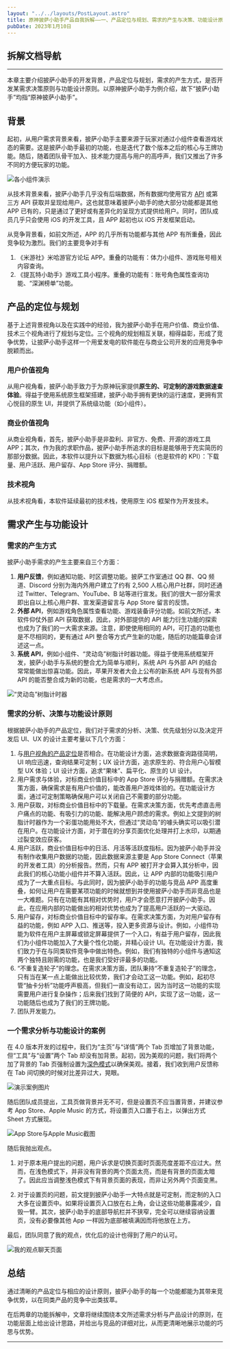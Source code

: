 ```yaml
---
layout: "../../layouts/PostLayout.astro"
title: 原神披萨小助手产品自我拆解——一、产品定位与规划、需求的产生与决策、功能设计原则
pubDate: 2023年1月10日
---
```


## 拆解文档导航

---

本章主要介绍披萨小助手的开发背景，产品定位与规划，需求的产生方式，是否开发某需求决策原则与功能设计原则。以原神披萨小助手为例介绍，故下“披萨小助手”均指“原神披萨小助手”。

## 背景

起初，从用户需求背景来看，披萨小助手主要来源于玩家对通过小组件查看游戏状态的需要。这是披萨小助手最初的功能，也是迭代了数个版本之后的核心与王牌功能。随后，随着团队骨干加入、技术能力提高与用户的高呼声，我们又推出了许多不同的方便玩家的功能。

![各小组件演示](/images/gi-ss-1.png "各小组件展示")

从技术背景来看，披萨小助手几乎没有后端数据，所有数据均使用官方 [API](popover "API的全称是“应用程序接口”（Application Programming Interface），是一种允许软件之间沟通与数据交换的机制。此处可以理解为我们接受他人的数据来开发，而自己并不储存数据。") 或第三方 API 获取并呈现给用户。这也就意味着披萨小助手的绝大部分功能都是其他 APP 已有的，只是通过了更好或有差异化的呈现方式提供给用户。同时，团队成员几乎只会使用 iOS 的开发工具，且 APP 起初也以 iOS 开发框架启动。

从竞争背景看，如前文所述，APP 的几乎所有功能都与其他 APP 有所重叠，因此竞争较为激烈。我们的主要竞争对手有

1. 《米游社》米哈游官方论坛 APP。重叠的功能有：体力小组件、游戏账号相关内容查询。
2. 《提瓦特小助手》游戏工具小程序。重叠的功能有：账号角色属性查询功能、“深渊榜单”功能。

## 产品的定位与规划

基于上述背景视角以及在实践中的经验，我为披萨小助手在用户价值、商业价值、技术三个视角进行了规划与定位。三个视角的规划相互关联，相得益彰，形成了竞争优势，让披萨小助手这样一个用爱发电的软件能在与商业公司开发的应用竞争中脱颖而出。

### 用户价值视角

从用户视角看，披萨小助手致力于为原神玩家提供**原生的、可定制的游戏数据速查体验**。得益于使用系统原生框架搭建，披萨小助手拥有更快的运行速度，更拥有赏心悦目的原生 UI，并提供了系统级功能（如小组件）。

### 商业价值视角

从商业视角看，首先，披萨小助手是非盈利、非官方、免费、开源的游戏工具 APP；其次，作为我的求职作品，披萨小助手所追求的目标是能够用于充实简历的那部分数据。因此，本软件以提升以下数据为核心目标（也是软件的 KPI）：下载量、用户活跃、用户留存、App Store 评分、捐赠额。

### 技术视角

从技术视角看，本软件延续最初的技术栈，使用原生 iOS 框架作为开发技术。

## 需求产生与功能设计

### 需求的产生方式

披萨小助手需求的产生主要来自三个方面：

1. **用户反馈**，例如通知功能、时区调整功能。披萨工作室通过 QQ 群、QQ 频道、Discord 分别为海内外用户建立了约有 2,500 人核心用户社群，同时还通过 Twitter、Telegram、YouTube、B 站等进行宣发。我们的很大一部分需求即出自以上核心用户群、宣发渠道留言与 App Store 留言的反馈。
2. **外部 API**，例如游戏角色属性查看功能、游戏装备评分功能。如前文所述，本软件仰仗外部 API 获取数据，因此，对外部提供的 API 能力衍生功能的探索也成为了我们的一大需求来源。注意，即使使用相同的 API，可打造的功能也是不尽相同的，更有通过 API 整合等方式产生新的功能，随后的功能篇章会详述这一点。
3. **系统 API**，例如小组件、“灵动岛”树脂计时器功能。得益于使用系统框架开发，披萨小助手与系统的整合尤为简单与顺利，系统 API 与外部 API 的结合常常能做出惊喜功能。因此，苹果开发者大会上公布的新系统 API 与现有外部 API 的能否整合成为新的功能，也是需求的一大考虑点。

![“灵动岛”树脂计时器](/images/resin-timer.gif "基于“灵动岛”系统API的树脂计时器功能，将用户体力信息显示于锁定屏幕中")

### 需求的分析、决策与功能设计原则

根据披萨小助手的产品定位，我们对于需求的分析、决策、优先级划分以及决定开发后 UI、UX 的设计主要考量以下几个方面：

1. 与[用户视角的产品定位](popover "“原生的、可定制的游戏数据速查体验”")是否相合。在功能设计方面，追求数据查询路径简明，UI 响应迅速，查询结果可定制；UX 设计方面，追求原生的、符合用户心智模型 UX 体验；UI 设计方面，追求“果味”、扁平化、原生的 UI 设计。
2. 用户需求与体验，对标商业价值目标中的 App Store 评分与捐赠额。在需求决策方面，确保需求是有用户价值的，能改善用户游戏体验的。在功能设计方面，通过可定制策略确保用户可以关闭自己不需要的部分功能。
3. 用户获取，对标商业价值目标中的下载量。在需求决策方面，优先考虑直击用户痛点的功能、有吸引力的功能、能解决用户顾虑的需求。例如上文提到的树脂计时器作为一个彩蛋功能用处不大，但通过“灵动岛”的噱头确实可以吸引潜在用户。在功能设计方面，对于潜在的分享页面优化处理并打上水印，以期通过裂变效应获客。
4. 用户活跃，商业价值目标中的日活、月活等活跃度指标。因为披萨小助手并没有制作收集用户数据的功能，因此数据来源主要是 App Store Connect（苹果的开发者工具）的分析报告。然而，只有 APP 被打开才会算入其分析中，因此我们的核心功能小组件并不算入活跃。因此，让 APP 内部的功能吸引用户成为了一大重点目标。与此同时，因为披萨小助手的功能与竞品 APP 高度重叠，如何让用户在需要某项功能的时候就想到并使用披萨小助手而非竞品也是一大难题。只有在功能有其相对优势时，用户才会愿意打开披萨小助手。因此，在应用内部的功能做出的相对优势也成为了提高用户活跃的一大驱动。
5. 用户留存，对标商业价值目标中的留存率。在需求决策方面，为对用户留存有益的功能，例如 APP 入口、推送等，投入更多资源与设计。例如，小组件功能为软件在用户主屏幕或锁定屏幕提供了一个入口，有益于用户留存，因此我们为小组件功能加入了大量个性化功能，并精心设计 UI。在功能设计方面，我们致力于在与同类软件竞争中做出特色。例如，我们有独特的小组件与通知这两个独特且刚需的功能，也是我们受好评最多的功能。
6. “不重复造轮子”的理念。在需求决策方面，团队秉持“不重复造轮子”的理念，只有当在某一点上能做出比较优势，我们才会动工这一功能。例如，起初尽管“抽卡分析”功能呼声极高，但我们一直没有动工，因为当时这一功能的实现需要用户进行复杂操作；后来我们找到了简便的 API，实现了这一功能，这一功能随后也成为了我们的王牌功能。
7. 团队开发能力。

### 一个需求分析与功能设计的案例

在 4.0 版本开发的过程中，我们为“主页”与“详情”两个 Tab 页增加了背景功能，但“工具”与“设置”两个 Tab 却没有加背景。起初，因为美观的问题，我们将两个加了背景的 Tab 页强制设置为[深色模式](popover "“深色模式”在其他系统也称为“夜间模式”；“浅色模式”在其他系统中也被称为“日间模式”。")以确保美观。接着，我们收到用户反馈称在 Tab 间切换的时候对比差异过大，晃眼。

![演示案例图片](/images/contrast-need.png "左：概览深色模式下截图；中：工具浅色模式下截图；右：用户反馈截图")

随后团队成员提出，工具页做背景并无不可，但是设置页不应当置背景，并建议参考 App Store、Apple Music 的方式，将设置页入口置于右上，以弹出方式 Sheet 方式展现。

![App Store与Apple Music截图](/images/app-store-apple-music.png "App Store 与 Apple Music 的界面，入口按钮在右上角，点击后从下方弹出页面")

随后我抛出观点。

1. 对于原本用户提出的问题，用户诉求是切换页面时页面亮度差距不应过大。然而，在浅色模式下，并非没有背景的两个页面太亮，而是有背景的页面太暗了。因此应当调整浅色模式下有背景页面的表现，而非让另外两个页面变黑。

2. 对于设置页的问题，前文提到披萨小助手一大特点就是可定制，而定制的入口大多在设置页中。如果将设置页入口放在右上角，会让这些功能暴露减少，自毁一臂。其次，披萨小助手的底部导航栏并不狭窄，完全可以继续容纳设置页，没有必要像其他 App 一样因为底部被填满因而将他放在上方。

最后，团队同意了我的观点，优化后的设计也得到了用户的认可。

![我的观点聊天页面](/images/iShot_2024-01-11_00.11.24.png "沟通的截图")

## 总结

通过清晰的产品定位与相应的设计原则，披萨小助手的每一个功能都能为其带来竞争优势，以在同类产品的竞争中出类拔萃。

在后两章的功能拆解中，文章将继续围绕本文所述需求分析与产品设计的原则，在功能层面上给出设计思路，并给出与竞品的详细对比，从而更清晰地展示功能的巧思与优势。

---
